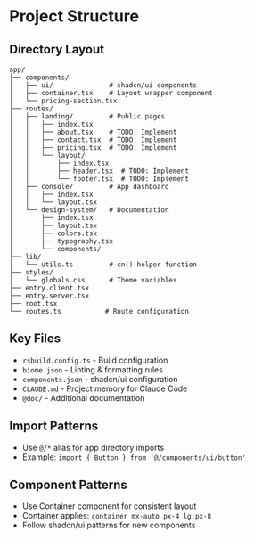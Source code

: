# Project Structure

## Directory Layout
```
app/
├── components/
│   ├── ui/              # shadcn/ui components
│   ├── container.tsx    # Layout wrapper component
│   └── pricing-section.tsx
├── routes/
│   ├── landing/         # Public pages
│   │   ├── index.tsx
│   │   ├── about.tsx    # TODO: Implement
│   │   ├── contact.tsx  # TODO: Implement
│   │   ├── pricing.tsx  # TODO: Implement
│   │   └── layout/
│   │       ├── index.tsx
│   │       ├── header.tsx  # TODO: Implement
│   │       └── footer.tsx  # TODO: Implement
│   ├── console/         # App dashboard
│   │   ├── index.tsx
│   │   └── layout.tsx
│   └── design-system/   # Documentation
│       ├── index.tsx
│       ├── layout.tsx
│       ├── colors.tsx
│       ├── typography.tsx
│       └── components/
├── lib/
│   └── utils.ts         # cn() helper function
├── styles/
│   └── globals.css      # Theme variables
├── entry.client.tsx
├── entry.server.tsx
├── root.tsx
└── routes.ts           # Route configuration
```

## Key Files
- `rsbuild.config.ts` - Build configuration
- `biome.json` - Linting & formatting rules
- `components.json` - shadcn/ui configuration
- `CLAUDE.md` - Project memory for Claude Code
- `@doc/` - Additional documentation

## Import Patterns
- Use `@/*` alias for app directory imports
- Example: `import { Button } from '@/components/ui/button'`

## Component Patterns
- Use Container component for consistent layout
- Container applies: `container mx-auto px-4 lg:px-8`
- Follow shadcn/ui patterns for new components